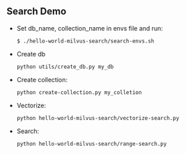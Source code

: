 
## Search Demo 
- Set db_name, collection_name in envs file and run:

    ```$ ./hello-world-milvus-search/search-envs.sh```
- Create db
    
    ```python utils/create_db.py my_db```
- Create collection: 

    ```python create-collection.py my_colletion```
- Vectorize:

    ```python hello-world-milvus-search/vectorize-search.py```
- Search: 

    ```python hello-world-milvus-search/range-search.py```